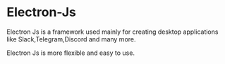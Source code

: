 # Electron-Js

Electron Js is a framework used mainly for creating desktop applications like Slack,Telegram,Discord and many more. 

Electron Js is more flexible and easy to use.
